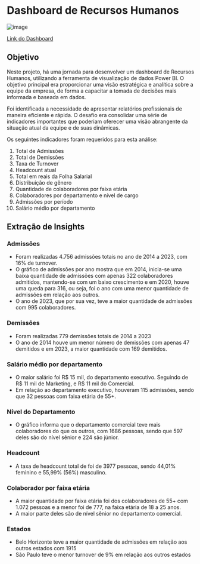 # Dashboard de Recursos Humanos

![image](https://github.com/moniquecardoso25/PowerBI-Portuguese/assets/140358716/c2ab2907-4771-4fa4-858b-c349cf389cec)

[Link do Dashboard](https://app.powerbi.com/view?r=eyJrIjoiYmU2ZjQwYjAtMDlhYS00ODE4LWE2NTMtMjNmOTU1MDBmNThjIiwidCI6IjI4ZTljMzRmLTc2NTQtNDAwMi05Njg0LTdhNmQ1YWI2M2EwMSJ9)


## Objetivo

Neste projeto, há uma jornada para desenvolver um dashboard de Recursos Humanos, utilizando a ferramenta de visualização de dados Power BI. O objetivo principal era proporcionar uma visão estratégica e analítica sobre a equipe da empresa, de forma a capacitar a tomada de decisões mais informada e baseada em dados.

Foi identificada a necessidade de apresentar relatórios profissionais de maneira eficiente e rápida. O desafio era consolidar uma série de indicadores importantes que poderiam oferecer uma visão abrangente da situação atual da equipe e de suas dinâmicas. 


Os seguintes indicadores foram requeridos para esta análise:

1. Total de Admissões
2. Total de Demissões
3. Taxa de Turnover
4. Headcount atual
5. Total em reais da Folha Salarial
6. Distribuição de gênero
7. Quantidade de colaboradores por faixa etária
8. Colaboradores por departamento e nível de cargo
9. Admissões por período
10. Salário médio por departamento

## Extração de Insights

### Admissões

- Foram realizadas 4.756 admissões totais no ano de 2014 a 2023, com 16% de turnover.
- O gráfico de admissões por ano mostra que em 2014, inicia-se uma baixa quantidade de admissões com apenas 322 colaboradores admitidos, mantendo-se com um baixo crescimento e em 2020, houve uma queda para 316, ou seja, foi o ano com uma menor quantidade de admissões em relação aos outros.
- O ano de 2023, que por sua vez, teve a maior quantidade de admissões com 995 colaboradores.

### Demissões

- Foram realizadas 779 demissões totais de 2014 a 2023
- O ano de 2014 houve um menor número de demissões com apenas 47 demitidos e em 2023, a maior quantidade com 169 demitidos.
  
### Salário médio por departamento

- O maior salário foi R$ 15 mil, do departamento executivo. Seguindo de R$ 11 mil de Marketing, e R$ 11 mil do Comercial.
- Em relação ao departamento executivo, houveram 115 admissões, sendo que 32 pessoas com faixa etária de 55+.


### Nível do Departamento

- O gráfico informa que o departamento comercial teve mais colaboradores do que os outros, com 1686 pessoas, sendo que 597 deles são do nível sênior e 224 são júnior.

### Headcount

- A taxa de headcount total de foi de 3977 pessoas, sendo 44,01% feminino e 55,99% (56%) masculino.

### Colaborador por faixa etária

- A maior quantidade por faixa etária foi dos colaboradores de 55+ com 1.072 pessoas e a menor foi de 777, na faixa etária de 18 a 25 anos.
- A maior parte deles são de nível sênior no departamento comercial.

### Estados

- Belo Horizonte teve a maior quantidade de admissões em relação aos outros estados com 1915
- São Paulo teve o menor turnover de 9% em relação aos outros estados

  
